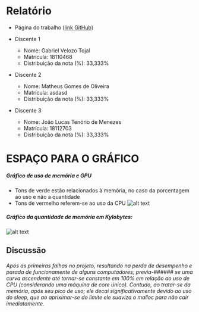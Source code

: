 # Relatório
* Página do trabalho ([link GitHub](TODO))
* Discente 1
   * Nome: Gabriel Velozo Tojal
   * Matrícula: 18110468
   * Distribuição da nota (%): 33,333%

* Discente 2
   * Nome: Matheus Gomes de Oliveira
   * Matrícula: asdasd
   * Distribuição da nota (%): 33,333%

* Discente 3
    * Nome:  João Lucas Tenório de Menezes
    * Matrícula: 18112703
    * Distribuição da nota (%): 33,333%

# ESPAÇO PARA O GRÁFICO 
##### Gráfico de uso de memória e GPU
* Tons de verde estão relacionados à memória, no caso da porcentagem ao uso e não a quantidade
* Tons de vermelho referem-se ao uso da CPU 
![alt text](https://cdn.discordapp.com/attachments/483406101987983371/497595979155898380/unknown.png "Logo Title Text 1")

##### Gráfico da quantidade de memória em Kylobytes: 
![alt text][logo]

[logo]: https://cdn.discordapp.com/attachments/483406101987983371/497597363553173533/dasd.png "Logo Title Text 2"


## Discussão
######   Após as primeiras falhas no projeto, resultando na perda de desempenho e parada de funcionamente de alguns computadores; previa-###### se uma curva ascendente até tornar-se constante em 100% em relação ao uso de CPU (considerando uma máquina de core único). Contudo, ao tratar-se da memória, após seu pico de uso; ele decai significativamente devido ao uso do sleep, que ao apriximar-se do limite ele suaviza o malloc para não cair imediatamente.
